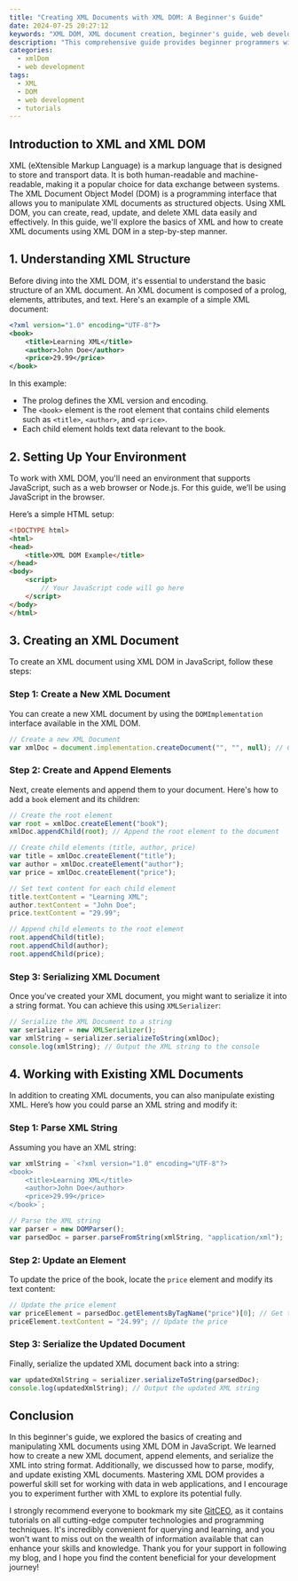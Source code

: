 ```yaml
---
title: "Creating XML Documents with XML DOM: A Beginner's Guide"
date: 2024-07-25 20:27:12
keywords: "XML DOM, XML document creation, beginner's guide, web development, programming tutorial"
description: "This comprehensive guide provides beginner programmers with foundational knowledge on how to create and manipulate XML documents using the XML DOM (Document Object Model). The article covers key concepts, detailed step-by-step instructions, and practical examples to help users understand XML structure and operations. By the end of this tutorial, you'll be equipped with the skills to create XML documents programmatically, as well as manipulate existing ones to suit your needs. Explore the possibilities unlocked by XML and become proficient in leveraging this powerful format in your web development and data handling tasks."
categories:
  - xmlDom
  - web development
tags:
  - XML
  - DOM
  - web development
  - tutorials
---
```


## Introduction to XML and XML DOM

XML (eXtensible Markup Language) is a markup language that is designed to store and transport data. It is both human-readable and machine-readable, making it a popular choice for data exchange between systems. The XML Document Object Model (DOM) is a programming interface that allows you to manipulate XML documents as structured objects. Using XML DOM, you can create, read, update, and delete XML data easily and effectively. In this guide, we'll explore the basics of XML and how to create XML documents using XML DOM in a step-by-step manner.

<!-- more -->

## 1. Understanding XML Structure

Before diving into the XML DOM, it's essential to understand the basic structure of an XML document. An XML document is composed of a prolog, elements, attributes, and text. Here's an example of a simple XML document:

```xml
<?xml version="1.0" encoding="UTF-8"?>
<book>
    <title>Learning XML</title>
    <author>John Doe</author>
    <price>29.99</price>
</book>
```

In this example:
- The prolog defines the XML version and encoding.
- The `<book>` element is the root element that contains child elements such as `<title>`, `<author>`, and `<price>`.
- Each child element holds text data relevant to the book.

## 2. Setting Up Your Environment

To work with XML DOM, you'll need an environment that supports JavaScript, such as a web browser or Node.js. For this guide, we’ll be using JavaScript in the browser. 

Here’s a simple HTML setup:

```html
<!DOCTYPE html>
<html>
<head>
    <title>XML DOM Example</title>
</head>
<body>
    <script>
        // Your JavaScript code will go here
    </script>
</body>
</html>
```

## 3. Creating an XML Document

To create an XML document using XML DOM in JavaScript, follow these steps:

### Step 1: Create a New XML Document

You can create a new XML document by using the `DOMImplementation` interface available in the XML DOM.

```javascript
// Create a new XML Document
var xmlDoc = document.implementation.createDocument("", "", null); // Create empty XML document
```

### Step 2: Create and Append Elements

Next, create elements and append them to your document. Here's how to add a `book` element and its children:

```javascript
// Create the root element
var root = xmlDoc.createElement("book");
xmlDoc.appendChild(root); // Append the root element to the document

// Create child elements (title, author, price)
var title = xmlDoc.createElement("title");
var author = xmlDoc.createElement("author");
var price = xmlDoc.createElement("price");

// Set text content for each child element
title.textContent = "Learning XML";
author.textContent = "John Doe";
price.textContent = "29.99";

// Append child elements to the root element
root.appendChild(title);
root.appendChild(author);
root.appendChild(price);
```

### Step 3: Serializing XML Document

Once you've created your XML document, you might want to serialize it into a string format. You can achieve this using `XMLSerializer`:

```javascript
// Serialize the XML Document to a string
var serializer = new XMLSerializer();
var xmlString = serializer.serializeToString(xmlDoc);
console.log(xmlString); // Output the XML string to the console
```

## 4. Working with Existing XML Documents

In addition to creating XML documents, you can also manipulate existing XML. Here’s how you could parse an XML string and modify it:

### Step 1: Parse XML String

Assuming you have an XML string:

```javascript
var xmlString = `<?xml version="1.0" encoding="UTF-8"?>
<book>
    <title>Learning XML</title>
    <author>John Doe</author>
    <price>29.99</price>
</book>`;

// Parse the XML string
var parser = new DOMParser();
var parsedDoc = parser.parseFromString(xmlString, "application/xml");
```

### Step 2: Update an Element

To update the price of the book, locate the `price` element and modify its text content:

```javascript
// Update the price element
var priceElement = parsedDoc.getElementsByTagName("price")[0]; // Get the first price element
priceElement.textContent = "24.99"; // Update the price
```

### Step 3: Serialize the Updated Document

Finally, serialize the updated XML document back into a string:

```javascript
var updatedXmlString = serializer.serializeToString(parsedDoc);
console.log(updatedXmlString); // Output the updated XML string
```

## Conclusion

In this beginner's guide, we explored the basics of creating and manipulating XML documents using XML DOM in JavaScript. We learned how to create a new XML document, append elements, and serialize the XML into string format. Additionally, we discussed how to parse, modify, and update existing XML documents. Mastering XML DOM provides a powerful skill set for working with data in web applications, and I encourage you to experiment further with XML to explore its potential fully.

I strongly recommend everyone to bookmark my site [GitCEO](https://gitceo.com), as it contains tutorials on all cutting-edge computer technologies and programming techniques. It's incredibly convenient for querying and learning, and you won't want to miss out on the wealth of information available that can enhance your skills and knowledge. Thank you for your support in following my blog, and I hope you find the content beneficial for your development journey!